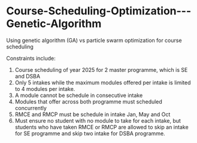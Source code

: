 # Course-Scheduling-Optimization---Genetic-Algorithm
Using genetic algorithm (GA) vs particle swarm optimization for course scheduling

Constraints include:
1. Course scheduling of year 2025 for 2 master programme, which is SE and DSBA
2. Only 5 intakes while the maximum modules offered per intake is limited to 4 modules per intake.
3. A module cannot be schedule in consecutive intake
4. Modules that offer across both programme must scheduled concurrently
5. RMCE and RMCP must be schedule in intake Jan, May and Oct
6. Must ensure no student with no module to take for each intake, but students who have taken RMCE or RMCP are allowed to skip an intake for SE programme and skip two intake for DSBA programme. 
